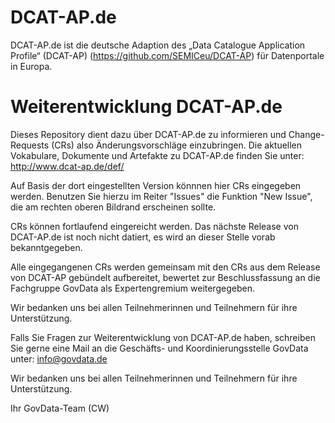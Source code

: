 # DCAT-AP.de

DCAT-AP.de ist die deutsche Adaption des „Data Catalogue Application Profile“ (DCAT-AP) (https://github.com/SEMICeu/DCAT-AP) für Datenportale in Europa.


# Weiterentwicklung DCAT-AP.de

Dieses Repository dient dazu über DCAT-AP.de zu informieren und Change-Requests (CRs) also Änderungsvorschläge einzubringen. Die aktuellen Vokabulare, Dokumente und Artefakte zu DCAT-AP.de finden Sie unter: http://www.dcat-ap.de/def/ 

Auf Basis der dort eingestellten Version könnnen hier CRs eingegeben werden. 
Benutzen Sie hierzu im Reiter "Issues" die Funktion "New Issue", die am rechten oberen Bildrand erscheinen sollte.

CRs können fortlaufend eingereicht werden. Das nächste Release von DCAT-AP.de ist noch nicht datiert, es wird an dieser Stelle vorab bekanntgegeben.

Alle eingegangenen CRs werden gemeinsam mit den CRs aus dem Release von DCAT-AP gebündelt aufbereitet, bewertet zur Beschlussfassung an die Fachgruppe GovData als Expertengremium weitergegeben.  

Wir bedanken uns bei allen Teilnehmerinnen und Teilnehmern für ihre Unterstützung. 

Falls Sie Fragen zur Weiterentwicklung von DCAT-AP.de haben, schreiben Sie gerne eine Mail an die Geschäfts- und Koordinierungsstelle GovData unter: info@govdata.de 

Wir bedanken uns bei allen Teilnehmerinnen und Teilnehmern für ihre Unterstützung.

Ihr GovData-Team 
(CW) 
	
